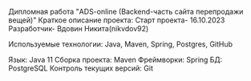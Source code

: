 Дипломная работа "ADS-online (Backend-часть сайта перепродажи вещей)"
Краткое описание проекта:
Старт проекта- 16.10.2023
Разработчик-
Вдовин Никита(nikvdov92)

Используемые технологии:
Java, Maven, Spring, Postgres, GitHub

Язык: Java 11
Сборка проекта: Maven
Фреймворки: Spring
БД: PostgreSQL
Контроль текущих версий: Git